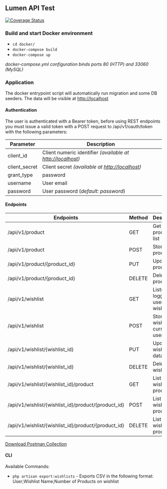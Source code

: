 ## Lumen API Test

[![Coverage Status](https://coveralls.io/repos/github/mattiabasone/lumen-api-test/badge.svg)](https://coveralls.io/github/mattiabasone/lumen-api-test)

### Build and start Docker environment

- `cd docker/`
- `docker-compose build`
- `docker-compose up`

*docker-compose.yml configuration binds ports 80 (HTTP) and 33060 (MySQL)*

### Application

The docker entrypoint script will automatically run migration and some DB seeders.
The data will be visible at [http://localhost](http://localhost)

#### Authentication

The user is authenticated with a Bearer token, before using REST endpoints you must issue a valid 
token with a POST request to /api/v1/oauth/token with the following parameters:

| Parameter | Description |
| --------- | ----------- |
| client_id | Client numeric identifier *(available at [http://localhost](http://localhost))* |
| client_secret | Client secret *(available at [http://localhost](http://localhost))* |
| grant_type | password |
| username | User email |
| password | User password (*default: password*)

#### Endpoints

| Endpoints | Method | Description |
| --------- | ------ | ----------- |
| /api/v1/product | GET | Get products list |
| /api/v1/product | POST | Store new product |
| /api/v1/product/{product_id} | PUT | Updates a product |
| /api/v1/product/{product_id} | DELETE | Delete a product |
| /api/v1/wishlist | GET | Lists logged in user wishlists |
| /api/v1/wishlist | POST | Store new wishlist for current user |
| /api/v1/wishlist/{wishlist_id} | PUT | Updates wishlist data |
| /api/v1/wishlist/{wishlist_id} | DELETE | Delete wishlist |
| /api/v1/wishlist/{wishlist_id}/product | GET | List all wishlist products |
| /api/v1/wishlist/{wishlist_id}/product/{product_id} | POST | List all wishlist products |
| /api/v1/wishlist/{wishlist_id}/product/{product_id} | DELETE | List all wishlist products |

[Download Postman Collection](./resources/LumenApiTest.postman_collection.json)

#### CLI

Available Commands:

- `php artisan export:wishlists` - Exports CSV in the following format: User;Wishlist Name;Number of Products on wishlist

